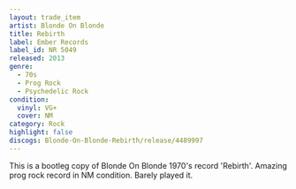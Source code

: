 ```yaml
---
layout: trade_item
artist: Blonde On Blonde
title: Rebirth
label: Ember Records
label_id: NR 5049
released: 2013
genre:
  - 70s
  - Prog Rock
  - Psychedelic Rock
condition:
  vinyl: VG+
  cover: NM
category: Rock
highlight: false
discogs: Blonde-On-Blonde-Rebirth/release/4489997
---
```


This is a bootleg copy of Blonde On Blonde 1970's record 'Rebirth'. Amazing prog rock record in NM condition. Barely played it.
